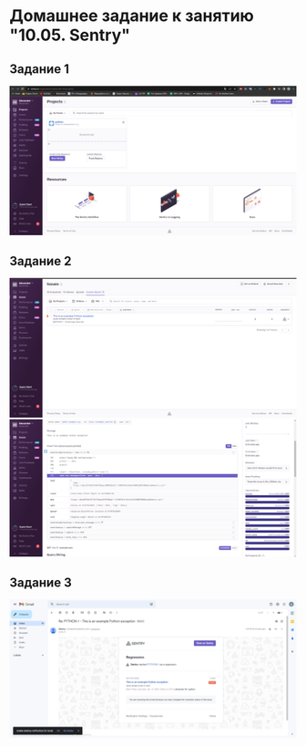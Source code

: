 # Домашнее задание к занятию "10.05. Sentry"

## Задание 1

![img.png](img.png)

## Задание 2
![img_1.png](img_1.png)
![img_3.png](img_3.png)

## Задание 3

![img_4.png](img_4.png)

